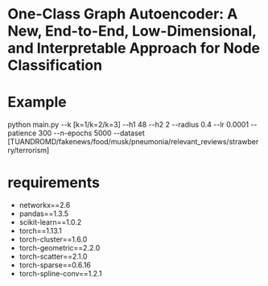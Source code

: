 # One-Class Graph Autoencoder: A New, End-to-End, Low-Dimensional, and Interpretable Approach for Node Classification

# Example

python main.py --k [k=1/k=2/k=3] --h1 48 --h2 2 --radius 0.4 --lr 0.0001 --patience 300 --n-epochs 5000 --dataset [TUANDROMD/fakenews/food/musk/pneumonia/relevant_reviews/strawberry/terrorism]
 
# requirements
- networkx==2.6
- pandas==1.3.5
- scikit-learn==1.0.2
- torch==1.13.1
- torch-cluster==1.6.0
- torch-geometric==2.2.0
- torch-scatter==2.1.0
- torch-sparse==0.6.16
- torch-spline-conv==1.2.1 

